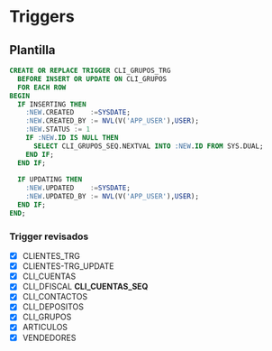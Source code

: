 # Triggers
## Plantilla 
```sql
CREATE OR REPLACE TRIGGER CLI_GRUPOS_TRG 
  BEFORE INSERT OR UPDATE ON CLI_GRUPOS 
  FOR EACH ROW 
BEGIN 
  IF INSERTING THEN 
    :NEW.CREATED    :=SYSDATE;
    :NEW.CREATED_BY := NVL(V('APP_USER'),USER);
    :NEW.STATUS := 1
    IF :NEW.ID IS NULL THEN
      SELECT CLI_GRUPOS_SEQ.NEXTVAL INTO :NEW.ID FROM SYS.DUAL;
    END IF;
  END IF;
  
  IF UPDATING THEN
    :NEW.UPDATED    :=SYSDATE;
    :NEW.UPDATED_BY := NVL(V('APP_USER'),USER);
  END IF;
END;
```
### Trigger revisados
- [x] CLIENTES_TRG 
- [x] CLIENTES-TRG_UPDATE
- [x] CLI_CUENTAS 
- [x] CLI_DFISCAL   **CLI_CUENTAS_SEQ**
- [x] CLI_CONTACTOS  
- [x] CLI_DEPOSITOS
- [x] CLI_GRUPOS 
- [x] ARTICULOS
- [x] VENDEDORES
